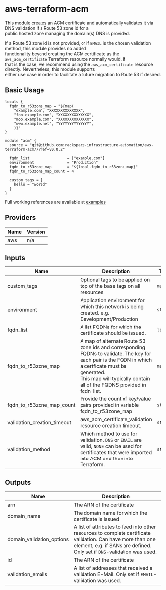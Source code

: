 # aws-terraform-acm

This module creates an ACM certificate and automatically validates it via DNS validation if a Route 53 zone id for a  
public hosted zone managing the domain(s) DNS is provided.

If a Route 53 zone id is not provided, or if `EMAIL` is the chosen validation method, this module provides no added  
functionality beyond creating the ACM certificate as the `aws_acm_certificate` Terraform resource normally would. If  
that is the case, we recommend using the `aws_acm_certificate` resource directly. Nevertheless, this module supports  
either use case in order to facilitate a future migration to Route 53 if desired.

## Basic Usage

```hcl
locals {
  fqdn_to_r53zone_map = "${map(
    "example.com", "XXXXXXXXXXXXXX",
    "foo.example.com", "XXXXXXXXXXXXXX",
    "moo.example.com", "XXXXXXXXXXXXXX",
    "www.example.net", "YYYYYYYYYYYYYY",
    )}"
}

module "acm" {
  source = "git@github.com:rackspace-infrastructure-automation/aws-terraform-acm//?ref=v0.0.2"

  fqdn_list                 = ["example.com"]
  environment               = "Production"
  fqdn_to_r53zone_map       = "${local.fqdn_to_r53zone_map}"
  fqdn_to_r53zone_map_count = 4

  custom_tags = {
    hello = "world"
  }
}

```

Full working references are available at [examples](examples)

## Providers

| Name | Version |
|------|---------|
| aws | n/a |

## Inputs

| Name | Description | Type | Default | Required |
|------|-------------|------|---------|:-----:|
| custom\_tags | Optional tags to be applied on top of the base tags on all resources | `map` | `{}` | no |
| environment | Application environment for which this network is being created. e.g. Development/Production | `string` | `"Development"` | no |
| fqdn\_list | A list FQDNs for which the certificate should be issued. | `list` | `[]` | no |
| fqdn\_to\_r53zone\_map | A map of alternate Route 53 zone ids and corresponding FQDNs to validate. The key for each pair is the FQDN in which a certficate must be generated.<br>This map will typically contain all of the FQDNS provided in fqdn\_list. | `map` | `{}` | no |
| fqdn\_to\_r53zone\_map\_count | Provide the count of key/value pairs provided in variable fqdn\_to\_r53zone\_map | `string` | `0` | no |
| validation\_creation\_timeout | aws\_acm\_certificate\_validation resource creation timeout. | `string` | `"45m"` | no |
| validation\_method | Which method to use for validation. `DNS` or `EMAIL` are valid, `NONE` can be used for certificates that were imported<br>into ACM and then into Terraform. | `string` | `"DNS"` | no |

## Outputs

| Name | Description |
|------|-------------|
| arn | The ARN of the certificate |
| domain\_name | The domain name for which the certificate is issued |
| domain\_validation\_options | A list of attributes to feed into other resources to complete certificate validation. Can have more than one element, e.g. if SANs are defined. Only set if `DNS`-validation was used. |
| id | The ARN of the certificate |
| validation\_emails | A list of addresses that received a validation E-Mail. Only set if `EMAIL`-validation was used. |

